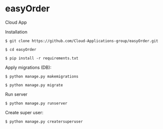 # easyOrder
Cloud App

Installation

`$ git clone https://github.com/Cloud-Applications-group/easyOrder.git`

`$ cd easyOrder`

`$ pip install -r requirements.txt`


Apply migrations (DB):

`$ python manage.py makemigrations`

`$ python manage.py migrate`

Run server

`$ python manage.py runserver`

Create super user:

`$ python manage.py creatersuperuser`
